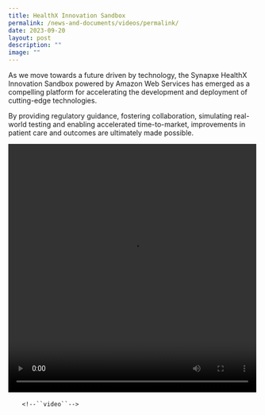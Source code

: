 ```yaml
---
title: HealthX Innovation Sandbox
permalink: /news-and-documents/videos/permalink/
date: 2023-09-20
layout: post
description: ""
image: ""
---
```

As we move towards a future driven by technology, the Synapxe HealthX Innovation Sandbox powered by Amazon Web Services has emerged as a compelling platform for accelerating the development and deployment of cutting-edge technologies.

By providing regulatory guidance, fostering collaboration, simulating real-world testing and enabling accelerated time-to-market, improvements in patient care and outcomes are ultimately made possible.

<video controls="controls" height="500px" width="500px"> <source type="video/mp4" src="https://github.com/HealthTechSG/InnovationSandbox/blob/main/AWS%20-%20Synapxe%20HealthX%20Sandbox%20-%20Video%20with%20Subtitle.mp4"></video>

&nbsp;&nbsp;&nbsp;&nbsp;&nbsp;&nbsp;&nbsp;`<!--``video``-->`